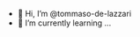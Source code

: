 - 👋 Hi, I’m @tommaso-de-lazzari
- 🌱 I’m currently learning ...

<!---
tommaso-de-lazzari/tommaso-de-lazzari is a ✨ special ✨ repository because its `README.md` (this file) appears on your GitHub profile.
You can click the Preview link to take a look at your changes.
--->
